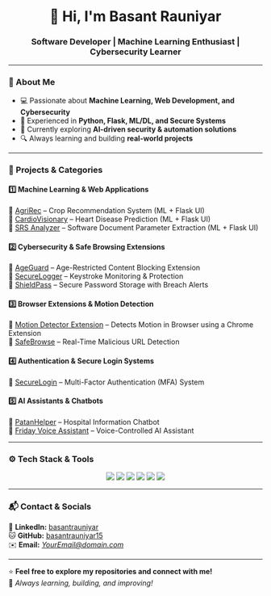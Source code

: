 <h1 align="center">👋 Hi, I'm Basant Rauniyar</h1>
<h3 align="center">Software Developer | Machine Learning Enthusiast | Cybersecurity Learner</h3>

---

### **🔹 About Me**
- 💻 Passionate about **Machine Learning, Web Development, and Cybersecurity**  
- 🚀 Experienced in **Python, Flask, ML/DL, and Secure Systems**  
- 🎯 Currently exploring **AI-driven security & automation solutions**  
- 🔍 Always learning and building **real-world projects**  

---

### **🚀 Projects & Categories**
#### **1️⃣ Machine Learning & Web Applications**  
🔹 [AgriRec](https://github.com/basantrauniyar15/AgriRec-Decision-Tree-Based-Agricultural-Crop-Recommendation-with-Web-Platform-Integration) – Crop Recommendation System (ML + Flask UI)  
🔹 [CardioVisionary](https://github.com/basantrauniyar15/CardioVisionary-Boosting-Based-Cardiac-Disease-Prediction-using-ML-Techniques) – Heart Disease Prediction (ML + Flask UI)  
🔹 [SRS Analyzer](https://github.com/basantrauniyar15/Software-Requirement-Specification-Document-Analysis-and-Parameter-Identification-Using-ML) – Software Document Parameter Extraction (ML + Flask UI)  

#### **2️⃣ Cybersecurity & Safe Browsing Extensions**  
🔹 [AgeGuard](https://github.com/basantrauniyar15/AgeGuard-Advanced-18-Content-Blocking-and-Safe-Browsing-Extension) – Age-Restricted Content Blocking Extension  
🔹 [SecureLogger](https://github.com/basantrauniyar15/SecureLogger-AI-Enhanced-Keystroke-Monitoring-Protection) – Keystroke Monitoring & Protection  
🔹 [ShieldPass](https://github.com/basantrauniyar15/ShieldPass-Secure-Password-Storage-with-Real-Time-Breach-Warnings) – Secure Password Storage with Breach Alerts  

#### **3️⃣ Browser Extensions & Motion Detection**  
🔹 [Motion Detector Extension](https://github.com/basantrauniyar15/Motion-Detector-Chrome-Extension) – Detects Motion in Browser using a Chrome Extension  
🔹 [SafeBrowse](https://github.com/basantrauniyar15/SafeBrowse-Real-Time-Malicious-URL-Detector) – Real-Time Malicious URL Detection  

#### **4️⃣ Authentication & Secure Login Systems**  
🔹 [SecureLogin](https://github.com/basantrauniyar15/Secure-Login-System-with-Multi-Factor-Authentication-MFA-Using-Flask) – Multi-Factor Authentication (MFA) System  

#### **5️⃣ AI Assistants & Chatbots**  
🔹 [PatanHelper](https://github.com/basantrauniyar15/PatanHelper) – Hospital Information Chatbot  
🔹 [Friday Voice Assistant](https://github.com/basantrauniyar15/Friday-Voice-Assistant) – Voice-Controlled AI Assistant  

---

### **⚙️ Tech Stack & Tools**  
<div align="center">
  <img src="https://img.shields.io/badge/Python-3776AB?style=for-the-badge&logo=python&logoColor=white" />
  <img src="https://img.shields.io/badge/Flask-000000?style=for-the-badge&logo=flask&logoColor=white" />
  <img src="https://img.shields.io/badge/Machine%20Learning-FF6F00?style=for-the-badge&logo=tensorflow&logoColor=white" />
  <img src="https://img.shields.io/badge/HTML%20%26%20CSS-E34F26?style=for-the-badge&logo=html5&logoColor=white" />
  <img src="https://img.shields.io/badge/JavaScript-F7DF1E?style=for-the-badge&logo=javascript&logoColor=black" />
  <img src="https://img.shields.io/badge/GitHub-181717?style=for-the-badge&logo=github&logoColor=white" />
</div>

---

### **📬 Contact & Socials**
💼 **LinkedIn:** [basantrauniyar](https://www.linkedin.com/in/basantrauniyar/)  
🐱 **GitHub:** [basantrauniyar15](https://github.com/basantrauniyar15)  
✉️ **Email:** *YourEmail@domain.com*  

---

⭐ **Feel free to explore my repositories and connect with me!**  
🚀 *Always learning, building, and improving!*  
